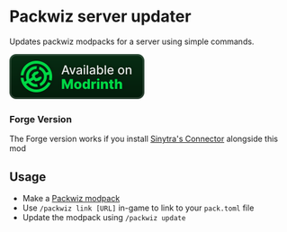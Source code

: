 # Packwiz server updater

Updates packwiz modpacks for a server using simple commands.

[![modrinth badge](https://raw.githubusercontent.com/intergrav/devins-badges/v3/assets/cozy/available/modrinth_vector.svg)](https://modrinth.com/mod/packwiz-server-updater)

### Forge Version
The Forge version works if you install [Sinytra's Connector](https://modrinth.com/mod/connector) alongside this mod

## Usage
- Make a [Packwiz modpack](https://packwiz.infra.link/)
- Use `/packwiz link [URL]` in-game to link to your `pack.toml` file
- Update the modpack using `/packwiz update`

